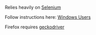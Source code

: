 Relies heavily on [Selenium](https://selenium-python.readthedocs.io/)

Follow instructions here: [Windows Users](https://selenium-python.readthedocs.io/installation.html#detailed-instructions-for-windows-users)

Firefox requires [geckodriver](https://github.com/mozilla/geckodriver/releases)